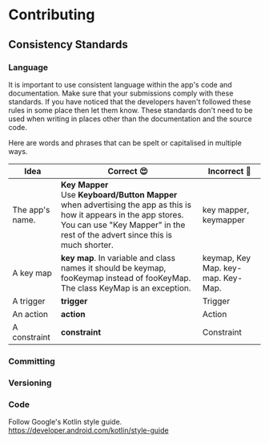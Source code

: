 # Contributing

## Consistency Standards

### Language

It is important to use consistent language within the app's code and documentation. Make sure that your submissions comply with these standards. If you have noticed that the developers haven't followed these rules in some place then let them know. These standards don't need to be used when writing in places other than the documentation and the source code.

Here are words and phrases that can be spelt or capitalised in multiple ways.

| Idea            | Correct 😍                                                    | Incorrect 👿                        |
| --------------- | ------------------------------------------------------------ | ---------------------------------- |
| The app's name. | **Key Mapper**<br />Use **Keyboard/Button Mapper** when advertising the app as this is how it appears in the app stores. You can use "Key Mapper" in the rest of the advert since this is much shorter. | key mapper, keymapper              |
| A key map       | **key map**. In variable and class names it should be keymap, fooKeymap instead of fooKeyMap. The class KeyMap is an exception. | keymap, Key Map. key-map. Key-Map. |
| A trigger       | **trigger**                                                  | Trigger                            |
| An action       | **action**                                                   | Action                             |
| A constraint    | **constraint**                                               | Constraint                         |

### Committing

### Versioning

### Code

Follow Google's Kotlin style guide. https://developer.android.com/kotlin/style-guide